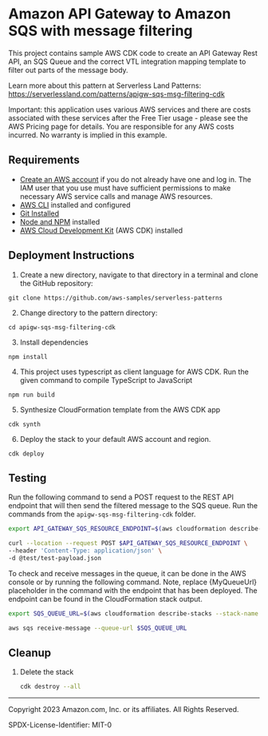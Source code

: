 # Amazon API Gateway to Amazon SQS with message filtering

This project contains sample AWS CDK code to create an API Gateway Rest API, an SQS Queue and the correct VTL integration mapping template to filter out parts of the message body.

Learn more about this pattern at Serverless Land Patterns: https://serverlessland.com/patterns/apigw-sqs-msg-filtering-cdk

Important: this application uses various AWS services and there are costs associated with these services after the Free Tier usage - please see the AWS Pricing page for details. You are responsible for any AWS costs incurred. No warranty is implied in this example.

## Requirements

* [Create an AWS account](https://portal.aws.amazon.com/gp/aws/developer/registration/index.html) if you do not already have one and log in. The IAM user that you use must have sufficient permissions to make necessary AWS service calls and manage AWS resources.
* [AWS CLI](https://docs.aws.amazon.com/cli/latest/userguide/install-cliv2.html) installed and configured
* [Git Installed](https://git-scm.com/book/en/v2/Getting-Started-Installing-Git)
* [Node and NPM](https://nodejs.org/en/download/) installed
* [AWS Cloud Development Kit](https://docs.aws.amazon.com/cdk/latest/guide/cli.html) (AWS CDK) installed

## Deployment Instructions

1. Create a new directory, navigate to that directory in a terminal and clone the GitHub repository:

```
git clone https://github.com/aws-samples/serverless-patterns
```

2. Change directory to the pattern directory:

```
cd apigw-sqs-msg-filtering-cdk
```

3. Install dependencies

```
npm install
```

4. This project uses typescript as client language for AWS CDK. Run the given command to compile TypeScript to JavaScript

```
npm run build
```

5. Synthesize CloudFormation template from the AWS CDK app

```
cdk synth
```

6. Deploy the stack to your default AWS account and region.

```
cdk deploy
```

## Testing

Run the following command to send a POST request to the REST API endpoint that will then send the filtered message to the SQS queue. Run the commands from the `apigw-sqs-msg-filtering-cdk` folder.

```bash
export API_GATEWAY_SQS_RESOURCE_ENDPOINT=$(aws cloudformation describe-stacks --stack-name ApigwSqsMsgFilteringCdkStack --query 'Stacks[0].Outputs[?OutputKey==`ApiGatewaySqsResourceEndpoint`].OutputValue' --output text)

curl --location --request POST $API_GATEWAY_SQS_RESOURCE_ENDPOINT \  
--header 'Content-Type: application/json' \
-d @test/test-payload.json
```

To check and receive messages in the queue, it can be done in the AWS console or by running the following command. Note, replace {MyQueueUrl} placeholder in the command with the endpoint that has been deployed. The endpoint can be found in the CloudFormation stack output.

```bash
export SQS_QUEUE_URL=$(aws cloudformation describe-stacks --stack-name ApigwSqsMsgFilteringCdkStack --query 'Stacks[0].Outputs[?OutputKey==`SqsQueueUrl`].OutputValue' --output text)

aws sqs receive-message --queue-url $SQS_QUEUE_URL
```

## Cleanup

1. Delete the stack
   ```bash
   cdk destroy --all
   ```

---

Copyright 2023 Amazon.com, Inc. or its affiliates. All Rights Reserved.

SPDX-License-Identifier: MIT-0

